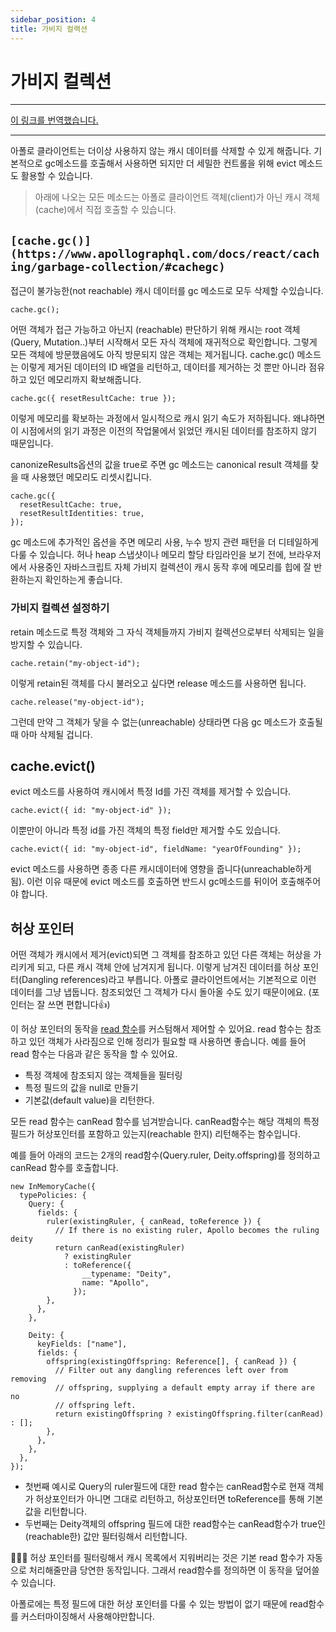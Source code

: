```yaml
---
sidebar_position: 4
title: 가비지 컬랙션
---
```


# 가비지 컬렉션

---

[이 링크를 번역했습니다.](https://www.apollographql.com/docs/react/caching/garbage-collection/)

---

아폴로 클라이언트는 더이상 사용하지 않는 캐시 데이터를 삭제할 수 있게 해줍니다. 기본적으로 gc메소드를 호출해서 사용하면 되지만 더 세밀한 컨트롤을 위해 evict 메소드도 활용할 수 있습니다.

> 아래에 나오는 모든 메소드는 아폴로 클라이언트 객체(client)가 아닌 캐시 객체(cache)에서 직접 호출할 수 있습니다.

## `[cache.gc()](https://www.apollographql.com/docs/react/caching/garbage-collection/#cachegc)`

접근이 불가능한(not reachable) 캐시 데이터를 gc 메소드로 모두 삭제할 수있습니다.

```tsx
cache.gc();
```

어떤 객체가 접근 가능하고 아닌지 (reachable) 판단하기 위해 캐시는 root 객체(Query, Mutation..)부터 시작해서 모든 자식 객체에 재귀적으로 확인합니다. 그렇게 모든 객체에 방문했음에도 아직 방문되지 않은 객체는 제거됩니다. cache.gc() 메소드는 이렇게 제거된 데이터의 ID 배열을 리턴하고, 데이터를 제거하는 것 뿐만 아니라 점유하고 있던 메모리까지 확보해줍니다.

```tsx
cache.gc({ resetResultCache: true });
```

이렇게 메모리를 확보하는 과정에서 일시적으로 캐시 읽기 속도가 저하됩니다. 왜냐하면 이 시점에서의 읽기 과정은 이전의 작업물에서 읽었던 캐시된 데이터를 참조하지 않기 때문입니다.

canonizeResults옵션의 값을 true로 주면 gc 메소드는 canonical result 객체를 찾을 때 사용했던 메모리도 리셋시킵니다.

```tsx
cache.gc({
  resetResultCache: true,
  resetResultIdentities: true,
});
```

gc 메소드에 추가적인 옵션을 주면 메모리 사용, 누수 방지 관련 패턴을 더 디테일하게 다룰 수 있습니다. 허나 heap 스냅샷이나 메모리 할당 타임라인을 보기 전에, 브라우저에서 사용중인 자바스크립트 자체 가비지 컬렉션이 캐시 동작 후에 메모리를 힙에 잘 반환하는지 확인하는게 좋습니다.

### 가비지 컬렉션 설정하기

retain 메소드로 특정 객체와 그 자식 객체들까지 가비지 컬렉션으로부터 삭제되는 일을 방지할 수 있습니다.

```tsx
cache.retain("my-object-id");
```

이렇게 retain된 객체를 다시 불러오고 싶다면 release 메소드를 사용하면 됩니다.

```tsx
cache.release("my-object-id");
```

그런데 만약 그 객체가 닿을 수 없는(unreachable) 상태라면 다음 gc 메소드가 호출될 때 아마 삭제될 겁니다.

## cache.evict()

evict 메소드를 사용하여 캐시에서 특정 Id를 가진 객체를 제거할 수 있습니다.

```tsx
cache.evict({ id: "my-object-id" });
```

이뿐만이 아니라 특정 id를 가진 객체의 특정 field만 제거할 수도 있습니다.

```tsx
cache.evict({ id: "my-object-id", fieldName: "yearOfFounding" });
```

evict 메소드를 사용하면 종종 다른 캐시데이터에 영향을 줍니다(unreachable하게 됨). 이런 이유 때문에 evict 메소드를 호출하면 반드시 gc메소드를 뒤이어 호출해주어야 합니다.

## 허상 포인터

어떤 객체가 캐시에서 제거(evict)되면 그 객체를 참조하고 있던 다른 객체는 허상을 가리키게 되고, 다른 캐시 객체 안에 남겨지게 됩니다. 이렇게 남겨진 데이터를 허상 포인터(Dangling references)라고 부릅니다. 아폴로 클라이언트에서는 기본적으로 이런 데이터를 그냥 냅둡니다. 참조되었던 그 객체가 다시 돌아올 수도 있기 때문이에요. (포인터는 잘 쓰면 편합니다👍)

이 허상 포인터의 동작을 [read 함수](https://www.apollographql.com/docs/react/caching/cache-field-behavior/#the-read-function)를 커스텀해서 제어할 수 있어요. read 함수는 참조하고 있던 객체가 사라짐으로 인해 정리가 필요할 때 사용하면 좋습니다. 예를 들어 read 함수는 다음과 같은 동작을 할 수 있어요.

- 특정 객체에 참조되지 않는 객체들을 필터링
- 특정 필드의 값을 null로 만들기
- 기본값(default value)을 리턴한다.

모든 read 함수는 canRead 함수를 넘겨받습니다. canRead함수는 해당 객체의 특정 필드가 허상포인터를 포함하고 있는지(reachable 한지) 리턴해주는 함수입니다.

예를 들어 아래의 코드는 2개의 read함수(Query.ruler, Deity.offspring)를 정의하고 canRead 함수를 호출합니다.

```tsx
new InMemoryCache({
  typePolicies: {
    Query: {
      fields: {
        ruler(existingRuler, { canRead, toReference }) {
          // If there is no existing ruler, Apollo becomes the ruling deity
          return canRead(existingRuler)
            ? existingRuler
            : toReference({
                __typename: "Deity",
                name: "Apollo",
              });
        },
      },
    },

    Deity: {
      keyFields: ["name"],
      fields: {
        offspring(existingOffspring: Reference[], { canRead }) {
          // Filter out any dangling references left over from removing
          // offspring, supplying a default empty array if there are no
          // offspring left.
          return existingOffspring ? existingOffspring.filter(canRead) : [];
        },
      },
    },
  },
});
```

- 첫번째 예시로 Query의 ruler필드에 대한 read 함수는 canRead함수로 현재 객체가 허상포인터가 아니면 그대로 리턴하고, 허상포인터면 toReference를 통해 기본값을 리턴합니다.
- 두번째는 Deity객체의 offspring 필드에 대한 read함수는 canRead함수가 true인(reachable한) 값만 필터링해서 리턴합니다.

<aside>
💁🏻‍♂️ 허상 포인터를 필터링해서 캐시 목록에서 지워버리는 것은 기본 read 함수가 자동으로 처리해줄만큼 당연한 동작입니다. 그래서 read함수를 정의하면 이 동작을 덮어쓸 수 있습니다.

</aside>

아폴로에는 특정 필드에 대한 허상 포인터를 다룰 수 있는 방법이 없기 때문에 read함수를 커스터마이징해서 사용해야만합니다.
